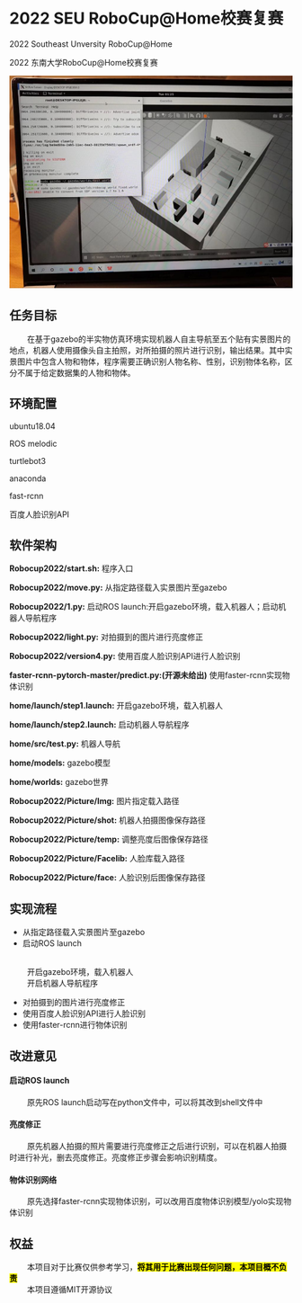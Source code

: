 # 2022 SEU RoboCup@Home校赛复赛
2022 Southeast Unversity RoboCup@Home

2022 东南大学RoboCup@Home校赛复赛

 <div align=center>
<img src="a0ac937829ce16023fb84de2377bce04.jpg"/>
</div>

## 任务目标
&nbsp;&nbsp;&nbsp;&nbsp;&nbsp;&nbsp;&nbsp;&nbsp;在基于gazebo的半实物仿真环境实现机器人自主导航至五个贴有实景图片的地点，机器人使用摄像头自主拍照，对所拍摄的照片进行识别，输出结果。其中实景图片中包含人物和物体，程序需要正确识别人物名称、性别，识别物体名称，区分不属于给定数据集的人物和物体。

## 环境配置
ubuntu18.04

ROS melodic

turtlebot3

anaconda

fast-rcnn

百度人脸识别API


## 软件架构
**Robocup2022/start.sh:** 程序入口

**Robocup2022/move.py:** 从指定路径载入实景图片至gazebo

**Robocup2022/1.py:** 启动ROS launch:开启gazebo环境，载入机器人；启动机器人导航程序

**Robocup2022/light.py:** 对拍摄到的图片进行亮度修正

**Robocup2022/version4.py:** 使用百度人脸识别API进行人脸识别

**faster-rcnn-pytorch-master/predict.py:(开源未给出)** 使用faster-rcnn实现物体识别 

**home/launch/step1.launch:** 开启gazebo环境，载入机器人

**home/launch/step2.launch:** 启动机器人导航程序

**home/src/test.py:** 机器人导航

**home/models:** gazebo模型

**home/worlds:** gazebo世界

**Robocup2022/Picture/Img:** 图片指定载入路径

**Robocup2022/Picture/shot:** 机器人拍摄图像保存路径

**Robocup2022/Picture/temp:** 调整亮度后图像保存路径

**Robocup2022/Picture/Facelib:** 人脸库载入路径

**Robocup2022/Picture/face:** 人脸识别后图像保存路径


## 实现流程
- 从指定路径载入实景图片至gazebo
- 启动ROS launch
<br/>
&nbsp;&nbsp;&nbsp;&nbsp;&nbsp;&nbsp;&nbsp;&nbsp;开启gazebo环境，载入机器人
<br/>
&nbsp;&nbsp;&nbsp;&nbsp;&nbsp;&nbsp;&nbsp;&nbsp;开启机器人导航程序
<br/>

- 对拍摄到的图片进行亮度修正
- 使用百度人脸识别API进行人脸识别
- 使用faster-rcnn进行物体识别

## 改进意见
#### 启动ROS launch
&nbsp;&nbsp;&nbsp;&nbsp;&nbsp;&nbsp;&nbsp;&nbsp;原先ROS launch启动写在python文件中，可以将其改到shell文件中
#### 亮度修正
&nbsp;&nbsp;&nbsp;&nbsp;&nbsp;&nbsp;&nbsp;&nbsp;原先机器人拍摄的照片需要进行亮度修正之后进行识别，可以在机器人拍摄时进行补光，删去亮度修正。亮度修正步骤会影响识别精度。
#### 物体识别网络
&nbsp;&nbsp;&nbsp;&nbsp;&nbsp;&nbsp;&nbsp;&nbsp;原先选择faster-rcnn实现物体识别，可以改用百度物体识别模型/yolo实现物体识别


## 权益
&nbsp;&nbsp;&nbsp;&nbsp;&nbsp;&nbsp;&nbsp;&nbsp;本项目对于比赛仅供参考学习，<mark>**将其用于比赛出现任何问题，本项目概不负责**</mark>
<br/>
&nbsp;&nbsp;&nbsp;&nbsp;&nbsp;&nbsp;&nbsp;&nbsp;本项目遵循MIT开源协议